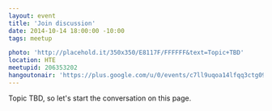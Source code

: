 ```yaml
---
layout: event
title: 'Join discussion'
date: 2014-10-14 18:00:00 -10:00
tags: meetup

photo: 'http://placehold.it/350x350/E8117F/FFFFFF&text=Topic+TBD'
location: HTE
meetupid: 206353202
hangoutonair: 'https://plus.google.com/u/0/events/c7ll9uqoa14lfqq3ctg09s80bek'
---
```


Topic TBD, so let's start the conversation on this page.
